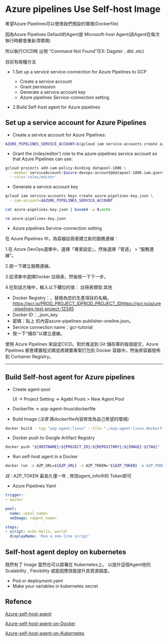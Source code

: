 # Azure pipelines Use Self-host Image

希望Azure Pipelines可以使用我們預設的環境(Dockerfile)

因為Azure Pipelines Default的Agent是 Microsoft-host Agent(該Agent在每次執行時都會重新清環境)

所以執行CICD時 出現 "Command Not Found"(EX: Dagster , dbt..etc) 

目前有兩種方法
 - 1.Set up a service service-connection for Azure Pipelines to GCP
   - Create a service account
   - Grant permission
   - Generate a service account key
   - Azure pipelines Service-connection setting 

 - 2.Build Self-host agent for Azure pipelines

## Set up a service account for Azure Pipelines
- Create a service account for Azure Pipelines:
``` bash
AZURE_PIPELINES_SERVICE_ACCOUNT=$(gcloud iam service-accounts create azure-pipelines --format "value(email)")
```

- Grant the (roles/editor') role to the azure-pipelines service account so that Azure Pipelines can use:

``` bash
gcloud projects add-iam-policy-binding datapool-1806 \
  --member serviceAccount:$azure-devops-account@datapool-1806.iam.gserviceaccount.com \
  --role='roles/editor'
```

- Generate a service account key
``` bash
gcloud iam service-accounts keys create azure-pipelines-key.json \
  --iam-account=$AZURE_PIPELINES_SERVICE_ACCOUNT

cat azure-pipelines-key.json | base64 -w 0;echo

rm azure-pipelines-key.json
```

- Azure pipelines Service-connection setting

在 Azure Pipelines 中，為容器註冊表建立新的服務連線：

1.在 Azure DevOps選單中，選擇「專案設定」，然後選擇「管道」  > “服務連線”。

2.按一下建立服務連線。

3.從清單中選擇Docker 註冊表，然後按一下下一步。

4.在對話方塊中，輸入以下欄位的值：
註冊表類型:其他
- Docker Registry：，替換為您的生產項目的名稱。https://gcr.io/PROD_PROJECT_IDPROD_PROJECT_IDhttps://gcr.io/azure-pipelines-test-project-12345
- Docker ID：_json_key
- 密碼：貼上 的內容azure-pipelines-publisher-oneline.json。
- Service connection name：gcr-tutorial
- 按一下“儲存”以建立連線。

使用 Azure Pipelines 來設定CICD。對於推送到 Git 儲存庫的每個提交，Azure Pipelines 都會建置程式碼並將建置專案打包到 Docker 容器中。然後將容器發佈到 Container Registry。


----------------------------------------------------------------------------------

## Build Self-host agent for Azure pipelines
- Create agent-pool
   
   UI -> Project Setting -> Agebt Pools > New Agent Pool

- Dockerfile -> azp-agent-linux/dockerfile

- Build Image (*注意* 將dockerfile內容修改為自己希望的環境)

``` bash
docker build --tag "azp-agent:linux" --file "./azp-agent-linux.dockerfile" .
```
- Docker push to Google Artifact Registry

``` bash
docker push "${HOSTNAME}/${PROJECT_ID}/${REPOSITORY}/${IMAGE}:${TAG}"
```

- Run self-host agent in a Docker

``` bash
docker run -e AZP_URL=${AZP_URL} -e AZP_TOKEN="${AZP_TOKEN} -e AZP_POOL=${AZP_POOL} -e AZP_AGENT_NAME=${AZP_AGENT_NAME} --name "azp-agent-linux" azp-agent:linux
```

*註* : AZP_TOKEN 最長久僅一年 , 修改agent_info中的 Token即可

- Azure Pipelines Yaml

``` yaml
trigger:
- master

pool:
  name: <pool_name>
  vmImage: <agent_name>

steps:
- script: echo Hello, world!
  displayName: 'Run a one-line script'
```

## Self-host agent deploy on kubernetes

既然有了 Image 當然也可以部署在 Kubernetes上。
以提升這個Agent他的Scalability , Flexibility 
或是因應效能提升其資源調度。

- Pod or deployment.yaml
- Make your variables in kubernetes secret
  
## Refence 

[Azure-self-host-agent](https://learn.microsoft.com/en-us/azure/devops/pipelines/agents/agents?view=azure-devops&tabs=yaml,browser)

[Azure-self-host-agent-on-Docker](https://learn.microsoft.com/en-us/azure/devops/pipelines/agents/docker?view=azure-devops)

[Azure-self-host-agent-on-Kubernetes](https://medium.com/@muppedaanvesh/azure-devops-self-hosted-agents-on-kubernetes-part-1-aa91e7912f79)